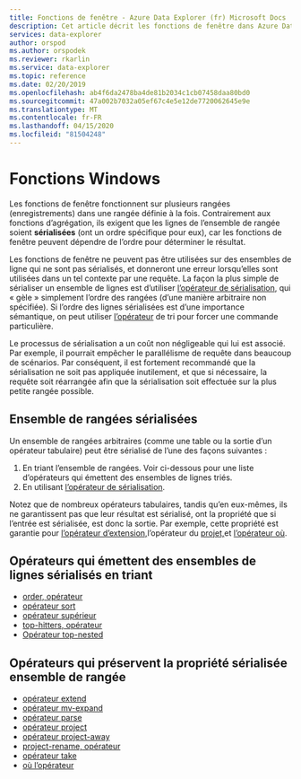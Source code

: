```yaml
---
title: Fonctions de fenêtre - Azure Data Explorer (fr) Microsoft Docs
description: Cet article décrit les fonctions de fenêtre dans Azure Data Explorer.
services: data-explorer
author: orspod
ms.author: orspodek
ms.reviewer: rkarlin
ms.service: data-explorer
ms.topic: reference
ms.date: 02/20/2019
ms.openlocfilehash: ab4f6da2478ba4de81b2034c1cb07458daa80bd0
ms.sourcegitcommit: 47a002b7032a05ef67c4e5e12de7720062645e9e
ms.translationtype: MT
ms.contentlocale: fr-FR
ms.lasthandoff: 04/15/2020
ms.locfileid: "81504248"
---
```

# <a name="window-functions"></a>Fonctions Windows

Les fonctions de fenêtre fonctionnent sur plusieurs rangées (enregistrements) dans une rangée définie à la fois.
Contrairement aux fonctions d’agrégation, ils exigent que les lignes de l’ensemble de rangée soient **sérialisées** (ont un ordre spécifique pour eux), car les fonctions de fenêtre peuvent dépendre de l’ordre pour déterminer le résultat.

Les fonctions de fenêtre ne peuvent pas être utilisées sur des ensembles de ligne qui ne sont pas sérialisés, et donneront une erreur lorsqu’elles sont utilisées dans un tel contexte par une requête. La façon la plus simple de sérialiser un ensemble de lignes est d’utiliser [l’opérateur de sérialisation](./serializeoperator.md), qui « gèle » simplement l’ordre des rangées (d’une manière arbitraire non spécifiée).
Si l’ordre des lignes sérialisées est d’une importance sémantique, on peut utiliser [l’opérateur](./sortoperator.md) de tri pour forcer une commande particulière.

Le processus de sérialisation a un coût non négligeable qui lui est associé. Par exemple, il pourrait empêcher le parallélisme de requête dans beaucoup de scénarios. Par conséquent, il est fortement recommandé que la sérialisation ne soit pas appliquée inutilement, et que si nécessaire, la requête soit réarrangée afin que la sérialisation soit effectuée sur la plus petite rangée possible.

## <a name="serialized-row-set"></a>Ensemble de rangées sérialisées

Un ensemble de rangées arbitraires (comme une table ou la sortie d’un opérateur tabulaire) peut être sérialisé de l’une des façons suivantes :

1. En triant l’ensemble de rangées. Voir ci-dessous pour une liste d’opérateurs qui émettent des ensembles de lignes triés.
2. En utilisant [l’opérateur de sérialisation](./serializeoperator.md).

Notez que de nombreux opérateurs tabulaires, tandis qu’en eux-mêmes, ils ne garantissent pas que leur résultat est sérialisé, ont la propriété que si l’entrée est sérialisée, est donc la sortie. Par exemple, cette propriété est garantie pour [l’opérateur d’extension,](./extendoperator.md)l’opérateur du [projet,](./projectoperator.md)et [l’opérateur où](./whereoperator.md).

## <a name="operators-that-emit-serialized-row-sets-by-sorting"></a>Opérateurs qui émettent des ensembles de lignes sérialisés en triant

* [order, opérateur](./orderoperator.md)
* [opérateur sort](./sortoperator.md)
* [opérateur supérieur](./topoperator.md)
* [top-hitters, opérateur](./tophittersoperator.md)
* [Opérateur top-nested](./topnestedoperator.md)

## <a name="operators-that-preserve-the-serialized-row-set-property"></a>Opérateurs qui préservent la propriété sérialisée ensemble de rangée

* [opérateur extend](./extendoperator.md)
* [opérateur mv-expand](./mvexpandoperator.md)
* [opérateur parse](./parseoperator.md)
* [opérateur project](./projectoperator.md)
* [opérateur project-away](./projectawayoperator.md)
* [project-rename, opérateur](./projectrenameoperator.md)
* [opérateur take](./takeoperator.md)
* [où l’opérateur](./whereoperator.md)